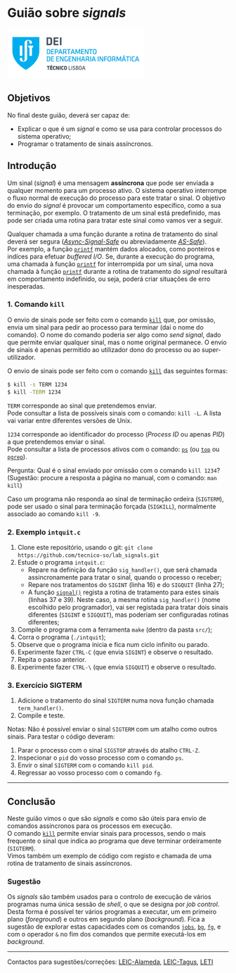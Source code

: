 # Guião sobre _signals_

![IST](img/IST_DEI.png)  

## Objetivos

No final deste guião, deverá ser capaz de:

- Explicar o que é um _signal_ e como se usa para controlar processos do sistema operativo;
- Programar o tratamento de sinais assíncronos.

## Introdução

Um sinal (_signal_) é uma mensagem **assíncrona** que pode ser enviada a qualquer momento para um processo ativo.
O sistema operativo interrompe o fluxo normal de execução do processo para este tratar o sinal.
O objetivo do envio do _signal_ é provocar um comportamento específico, como a sua terminação, por exemplo.
O tratamento de um sinal está predefinido, mas pode ser criada uma rotina para tratar este sinal como vamos ver a seguir.

Qualquer chamada a uma função durante a rotina de tratamento do sinal deverá ser segura ([_Async-Signal-Safe_](https://man7.org/linux/man-pages/man7/signal-safety.7.html) ou abreviadamente [_AS-Safe_](https://man7.org/linux/man-pages/man7/signal-safety.7.html)).  
Por exemplo, a função [`printf`](https://man7.org/linux/man-pages/man3/printf.3.html) mantém dados alocados, como ponteiros e indíces para efetuar _buffered I/O_.
Se, durante a execução do programa, uma chamada à função [`printf`](https://man7.org/linux/man-pages/man3/printf.3.html) for interrompida por um sinal, uma nova chamada à função [`printf`](https://man7.org/linux/man-pages/man3/printf.3.html) durante a rotina de tratamento do _signal_ resultará em comportamento indefinido, ou seja, poderá criar situações de erro inesperadas.

### 1. Comando `kill`

O envio de sinais pode ser feito com o comando [`kill`](https://man7.org/linux/man-pages/man1/kill.1.html) que, por omissão, envia um sinal para pedir ao processo para terminar (daí o nome do comando).
O nome do comando poderia ser algo como _send signal_, dado que permite enviar qualquer sinal, mas o nome original permanece.
O envio de sinais é apenas permitido ao utilizador dono do processo ou ao super-utilizador.

O envio de sinais pode ser feito com o comando [`kill`](https://man7.org/linux/man-pages/man1/kill.1.html) das seguintes formas:

```sh
$ kill -s TERM 1234
$ kill -TERM 1234
```

`TERM` corresponde ao sinal que pretendemos enviar.  
Pode consultar a lista de possíveis sinais com o comando: `kill -L`.
A lista vai variar entre diferentes versões de Unix.

`1234` corresponde ao identificador do processo (_Process ID_ ou apenas _PID_) a que pretendemos enviar o sinal.  
Pode consultar a lista de processos ativos com o comando: [`ps`](https://man7.org/linux/man-pages/man1/ps.1p.html) (ou [`top`](https://man7.org/linux/man-pages/man1/top.1.html) ou [`pgrep`](https://man7.org/linux/man-pages/man1/pgrep.1.html)).

Pergunta: Qual é o sinal enviado por omissão com o comando `kill 1234`?  
(Sugestão: procure a resposta a página no manual, com o comando: `man kill`)

Caso um programa não responda ao sinal de terminação ordeira (`SIGTERM`), pode ser usado o sinal para terminação forçada (`SIGKILL`), normalmente associado ao comando `kill -9`.

### 2. Exemplo `intquit.c`

1. Clone este repositório, usando o git: `git clone https://github.com/tecnico-so/lab_signals.git`
2. Estude o programa `intquit.c`:
    - Repare na definição da função `sig_handler()`, que será chamada assincronamente para tratar o sinal, quando o processo o receber;
    - Repare nos tratamentos do `SIGINT` (linha 16) e do `SIGQUIT` (linha 27);
    - A função [`signal()`](https://man7.org/linux/man-pages/man2/signal.2.html) regista a rotina de tratamento para estes sinais (linhas 37 e 39).
    Neste caso, a mesma rotina `sig_handler()` (nome escolhido pelo programador), vai ser registada para tratar dois sinais diferentes (`SIGINT` e `SIGQUIT`), mas poderiam ser configuradas rotinas diferentes;
3. Compile o programa com a ferramenta `make` (dentro da pasta `src/`);
4. Corra o programa (`./intquit`);
5. Observe que o programa inicia e fica num ciclo infinito ou parado.
6. Experimente fazer `CTRL-C` (que envia `SIGINT`) e observe o resultado.
7. Repita o passo anterior.
8. Experimente fazer `CTRL-\` (que envia `SIGQUIT`) e observe o resultado.

### 3. Exercício SIGTERM

1. Adicione o tratamento do sinal `SIGTERM` numa nova função chamada `term_handler()`.
2. Compile e teste.

Notas: Não é possível enviar o sinal `SIGTERM` com um atalho como outros sinais. Para testar o código deveram:
1. Parar o processo com o sinal `SIGSTOP` através do atalho `CTRL-Z`.
2. Inspecionar o `pid` do vosso processo com o comando `ps`.
3. Envir o sinal `SIGTERM` com o comando `kill pid`.
4. Regressar ao vosso processo com o comando `fg`.

----

## Conclusão

Neste guião vimos o que são _signals_ e como são úteis para envio de comandos assíncronos para os processos em execução.  
O comando [`kill`](https://man7.org/linux/man-pages/man1/kill.1.html) permite enviar sinais para processos, sendo o mais frequente o sinal que indica ao programa que deve terminar ordeiramente (`SIGTERM`).  
Vimos também um exemplo de código com registo e chamada de uma rotina de tratamento de sinais assíncronos.

### Sugestão

Os _signals_ são também usados para o controlo de execução de vários programas numa única sessão de _shell_, o que se designa por _job control_.
Desta forma é possível ter vários programas a executar, um em primeiro plano (_foreground_) e outros em segundo plano (_background_).
Fica a sugestão de explorar estas capacidades com os comandos [`jobs`](https://man7.org/linux/man-pages/man1/jobs.1p.html), [`bg`](https://man7.org/linux/man-pages/man1/bg.1p.html), [`fg`](https://man7.org/linux/man-pages/man1/fg.1p.html), e com o operador `&` no fim dos comandos que permite executá-los em _background_.

----

Contactos para sugestões/correções: [LEIC-Alameda](mailto:leic-so-alameda@disciplinas.tecnico.ulisboa.pt), [LEIC-Tagus](mailto:leic-so-tagus@disciplinas.tecnico.ulisboa.pt), [LETI](mailto:leti-so-tagus@disciplinas.tecnico.ulisboa.pt)

